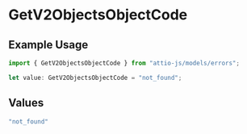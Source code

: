 # GetV2ObjectsObjectCode

## Example Usage

```typescript
import { GetV2ObjectsObjectCode } from "attio-js/models/errors";

let value: GetV2ObjectsObjectCode = "not_found";
```

## Values

```typescript
"not_found"
```